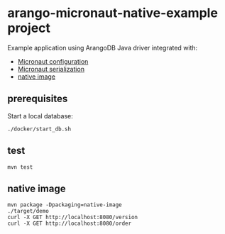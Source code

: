 # arango-micronaut-native-example project

Example application using ArangoDB Java driver integrated with: 
- [Micronaut configuration](./src/main/kotlin/com/example/ArangoConfig.kt)   
- [Micronaut serialization](./src/main/kotlin/com/example/ArangoService.kt)
- [native image](#native-image)

## prerequisites

Start a local database:

```shell script
./docker/start_db.sh
``` 

## test

```shell script
mvn test
```

## native image

```shell script
mvn package -Dpackaging=native-image
./target/demo
curl -X GET http://localhost:8080/version
curl -X GET http://localhost:8080/order
```



